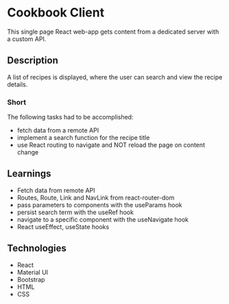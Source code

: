 # Cookbook Client
This single page React web-app gets content from a dedicated server with a custom API.

## Description
A list of recipes is displayed, where the user can search and view the recipe details. 

### Short
The following tasks had to be accomplished:
- fetch data from a remote API
- implement a search function for the recipe title
- use React routing to navigate and NOT reload the page on content change

## Learnings
- Fetch data from remote API
- Routes, Route, Link and NavLink from react-router-dom
- pass parameters to components with the useParams hook
- persist search term with the useRef hook
- navigate to a specific component with the useNavigate hook
- React useEffect, useState hooks

## Technologies
- React
- Material UI
- Bootstrap
- HTML
- CSS
